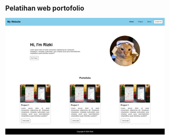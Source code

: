 ## Pelatihan web portofolio

![Screenshot web](https://github.com/mrizki-22/pelatihan-commit-web-portofolio/blob/main/screenshot.png)
